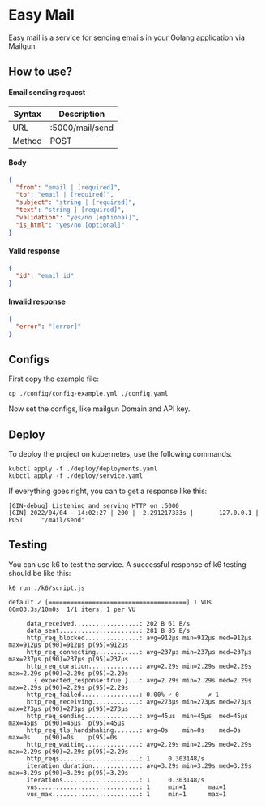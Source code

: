 # Easy Mail

Easy mail is a service for sending emails in 
your Golang application via Mailgun.

## How to use?
#### Email sending request
| Syntax | Description     |
|--------|-----------------|
| URL    | :5000/mail/send |
| Method | POST            |

#### Body
```json
{
  "from": "email | [required]",
  "to": "email | [required]",
  "subject": "string | [required]",
  "text": "string | [required]",
  "validation": "yes/no [optional]",
  "is_html": "yes/no [optional]"
}
```

#### Valid response
```json
{
  "id": "email id"
}
```

#### Invalid response
```json
{
  "error": "[error]"
}
```

## Configs
First copy the example file:
```shell
cp ./config/config-example.yml ./config.yaml
```

Now set the configs, like mailgun Domain and API key.

## Deploy
To deploy the project on kubernetes, use the following commands:
```shell
kubctl apply -f ./deploy/deployments.yaml
kubctl apply -f ./deploy/service.yaml
```

If everything goes right, you can to get a response like this:
```shell
[GIN-debug] Listening and serving HTTP on :5000
[GIN] 2022/04/04 - 14:02:27 | 200 |  2.291217333s |       127.0.0.1 | POST     "/mail/send"
```

## Testing
You can use k6 to test the service. A successful response of
k6 testing should be like this:

```shell
k6 run ./k6/script.js
```

```shell
default ✓ [======================================] 1 VUs  00m03.3s/10m0s  1/1 iters, 1 per VU

     data_received..................: 202 B 61 B/s
     data_sent......................: 281 B 85 B/s
     http_req_blocked...............: avg=912µs min=912µs med=912µs max=912µs p(90)=912µs p(95)=912µs
     http_req_connecting............: avg=237µs min=237µs med=237µs max=237µs p(90)=237µs p(95)=237µs
     http_req_duration..............: avg=2.29s min=2.29s med=2.29s max=2.29s p(90)=2.29s p(95)=2.29s
       { expected_response:true }...: avg=2.29s min=2.29s med=2.29s max=2.29s p(90)=2.29s p(95)=2.29s
     http_req_failed................: 0.00% ✓ 0        ✗ 1  
     http_req_receiving.............: avg=273µs min=273µs med=273µs max=273µs p(90)=273µs p(95)=273µs
     http_req_sending...............: avg=45µs  min=45µs  med=45µs  max=45µs  p(90)=45µs  p(95)=45µs 
     http_req_tls_handshaking.......: avg=0s    min=0s    med=0s    max=0s    p(90)=0s    p(95)=0s   
     http_req_waiting...............: avg=2.29s min=2.29s med=2.29s max=2.29s p(90)=2.29s p(95)=2.29s
     http_reqs......................: 1     0.303148/s
     iteration_duration.............: avg=3.29s min=3.29s med=3.29s max=3.29s p(90)=3.29s p(95)=3.29s
     iterations.....................: 1     0.303148/s
     vus............................: 1     min=1      max=1
     vus_max........................: 1     min=1      max=1
```